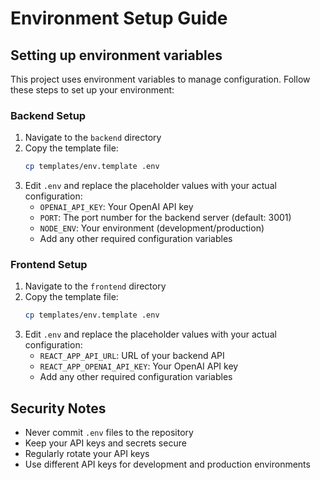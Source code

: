 # Environment Setup Guide

## Setting up environment variables

This project uses environment variables to manage configuration. Follow these steps to set up your environment:

### Backend Setup

1. Navigate to the `backend` directory
2. Copy the template file:
   ```bash
   cp templates/env.template .env
   ```
3. Edit `.env` and replace the placeholder values with your actual configuration:
   - `OPENAI_API_KEY`: Your OpenAI API key
   - `PORT`: The port number for the backend server (default: 3001)
   - `NODE_ENV`: Your environment (development/production)
   - Add any other required configuration variables

### Frontend Setup

1. Navigate to the `frontend` directory
2. Copy the template file:
   ```bash
   cp templates/env.template .env
   ```
3. Edit `.env` and replace the placeholder values with your actual configuration:
   - `REACT_APP_API_URL`: URL of your backend API
   - `REACT_APP_OPENAI_API_KEY`: Your OpenAI API key
   - Add any other required configuration variables

## Security Notes

- Never commit `.env` files to the repository
- Keep your API keys and secrets secure
- Regularly rotate your API keys
- Use different API keys for development and production environments
